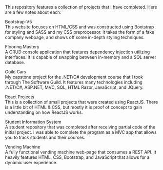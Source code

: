 This repository features a collection of projects that I have completed. Here are a few notes about each:

Bootstrap-V5\
This website focuses on HTML/CSS and was constructed using Bootstrap for styling and SASS and my CSS preprocessor.  It takes the form of a fake company webpage, and shows off some in-depth styling techniques.

Flooring Mastery\
A CRUD console application that features dependency injection utilizing interfaces.  It is capable of swapping between in-memory and a SQL server database.

Guild Cars\
My capstone project for the .NET/C# development course that I took through The Software Guild. It features many technologies including .NET/C#, ASP.NET, MVC, SQL, HTML Razor, JavaScript, and JQuery.

React Projects\
This is a collection of small projects that were created using ReactJS. There is a little bit of HTML & CSS, but mostly it is proof of concept to gain understanding on how ReactJS works.

Student Information System\
A student repository that was completed after receiving partial code of the initial project.  I was able to complete the program as a MVC app that allows you to track students and their courses.

Vending Machine\
A fully functional vending machine web-page that consumes a REST API.  It heavily features HTML, CSS, Bootstrap, and JavaScript that allows for a dynamic user experience.
